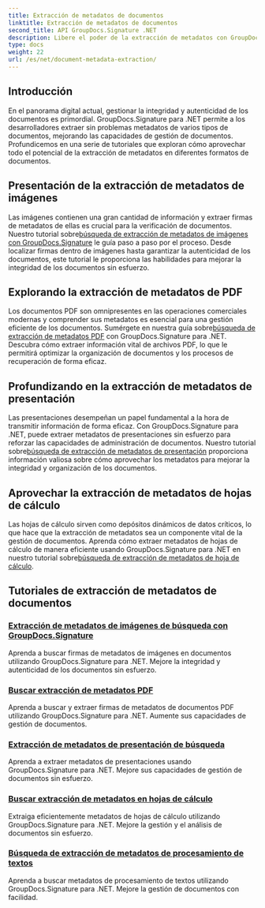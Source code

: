 ```yaml
---
title: Extracción de metadatos de documentos
linktitle: Extracción de metadatos de documentos
second_title: API GroupDocs.Signature .NET
description: Libere el poder de la extracción de metadatos con GroupDocs.Signature para .NET. Aprenda a buscar y extraer metadatos de documentos sin esfuerzo para una mejor gestión.
type: docs
weight: 22
url: /es/net/document-metadata-extraction/
---
```


## Introducción

En el panorama digital actual, gestionar la integridad y autenticidad de los documentos es primordial. GroupDocs.Signature para .NET permite a los desarrolladores extraer sin problemas metadatos de varios tipos de documentos, mejorando las capacidades de gestión de documentos. Profundicemos en una serie de tutoriales que exploran cómo aprovechar todo el potencial de la extracción de metadatos en diferentes formatos de documentos.

## Presentación de la extracción de metadatos de imágenes
 Las imágenes contienen una gran cantidad de información y extraer firmas de metadatos de ellas es crucial para la verificación de documentos. Nuestro tutorial sobre[búsqueda de extracción de metadatos de imágenes con GroupDocs.Signature](./search-image-metadata-extraction/) le guía paso a paso por el proceso. Desde localizar firmas dentro de imágenes hasta garantizar la autenticidad de los documentos, este tutorial le proporciona las habilidades para mejorar la integridad de los documentos sin esfuerzo.

## Explorando la extracción de metadatos de PDF
Los documentos PDF son omnipresentes en las operaciones comerciales modernas y comprender sus metadatos es esencial para una gestión eficiente de los documentos. Sumérgete en nuestra guía sobre[búsqueda de extracción de metadatos PDF](./search-pdf-metadata-extraction/) con GroupDocs.Signature para .NET. Descubra cómo extraer información vital de archivos PDF, lo que le permitirá optimizar la organización de documentos y los procesos de recuperación de forma eficaz.

## Profundizando en la extracción de metadatos de presentación
 Las presentaciones desempeñan un papel fundamental a la hora de transmitir información de forma eficaz. Con GroupDocs.Signature para .NET, puede extraer metadatos de presentaciones sin esfuerzo para reforzar las capacidades de administración de documentos. Nuestro tutorial sobre[búsqueda de extracción de metadatos de presentación](./search-presentation-metadata-extraction/) proporciona información valiosa sobre cómo aprovechar los metadatos para mejorar la integridad y organización de los documentos.

## Aprovechar la extracción de metadatos de hojas de cálculo
Las hojas de cálculo sirven como depósitos dinámicos de datos críticos, lo que hace que la extracción de metadatos sea un componente vital de la gestión de documentos. Aprenda cómo extraer metadatos de hojas de cálculo de manera eficiente usando GroupDocs.Signature para .NET en nuestro tutorial sobre[búsqueda de extracción de metadatos de hoja de cálculo](./search-spreadsheet-metadata-extraction/). 

## Tutoriales de extracción de metadatos de documentos
### [Extracción de metadatos de imágenes de búsqueda con GroupDocs.Signature](./search-image-metadata-extraction/)
Aprenda a buscar firmas de metadatos de imágenes en documentos utilizando GroupDocs.Signature para .NET. Mejore la integridad y autenticidad de los documentos sin esfuerzo.
### [Buscar extracción de metadatos PDF](./search-pdf-metadata-extraction/)
Aprenda a buscar y extraer firmas de metadatos de documentos PDF utilizando GroupDocs.Signature para .NET. Aumente sus capacidades de gestión de documentos.
### [Extracción de metadatos de presentación de búsqueda](./search-presentation-metadata-extraction/)
Aprenda a extraer metadatos de presentaciones usando GroupDocs.Signature para .NET. Mejore sus capacidades de gestión de documentos sin esfuerzo.
### [Buscar extracción de metadatos en hojas de cálculo](./search-spreadsheet-metadata-extraction/)
Extraiga eficientemente metadatos de hojas de cálculo utilizando GroupDocs.Signature para .NET. Mejore la gestión y el análisis de documentos sin esfuerzo.
### [Búsqueda de extracción de metadatos de procesamiento de textos](./search-word-processing-metadata-extraction/)
Aprenda a buscar metadatos de procesamiento de textos utilizando GroupDocs.Signature para .NET. Mejore la gestión de documentos con facilidad.